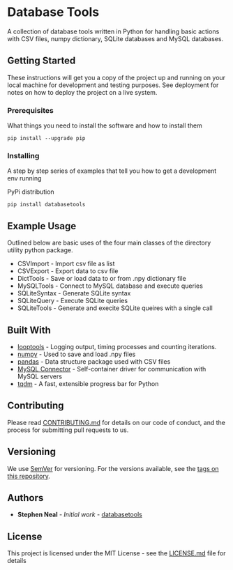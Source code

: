 # Database Tools

A collection of database tools written in Python for handling basic actions with CSV files, numpy dictionary, SQLite
databases and MySQL databases.

## Getting Started

These instructions will get you a copy of the project up and running on your local machine for development and testing purposes. See deployment for notes on how to deploy the project on a live system.

### Prerequisites

What things you need to install the software and how to install them

```
pip install --upgrade pip
```

### Installing

A step by step series of examples that tell you how to get a development env running

PyPi distribution

```
pip install databasetools
```

## Example Usage

Outlined below are basic uses of the four main classes of the directory utility python package.

* CSVImport - Import csv file as list
* CSVExport - Export data to csv file 
* DictTools - Save or load data to or from .npy dictionary file
* MySQLTools - Connect to MySQL database and execute queries
* SQLiteSyntax - Generate SQLite syntax
* SQLiteQuery - Execute SQLite queries
* SQLiteTools - Generate and execite SQLite queires with a single call

## Built With

* [looptools](https://github.com/mrstephenneal/looptools) - Logging output, timing processes and counting iterations.
* [numpy](http://www.numpy.org/) - Used to save and load .npy files
* [pandas](https://pandas.pydata.org/) - Data structure package used with CSV files
* [MySQL Connector](https://dev.mysql.com/doc/connector-python/en/) - Self-container driver for communication with MySQL servers
* [tqdm](https://github.com/tqdm/tqdm) - A fast, extensible progress bar for Python

## Contributing

Please read [CONTRIBUTING.md](https://github.com/mrstephenneal/databasetools/contributing.md) for details on our code of
 conduct, and the process for submitting pull requests to us.

## Versioning

We use [SemVer](http://semver.org/) for versioning. For the versions available, see the [tags on this repository](https://github.com/mrstephenneal/databasetools).

## Authors

* **Stephen Neal** - *Initial work* - [databasetools](https://github.com/mrstephenneal/databasetools)


## License

This project is licensed under the MIT License - see the [LICENSE.md](LICENSE.md) file for details
